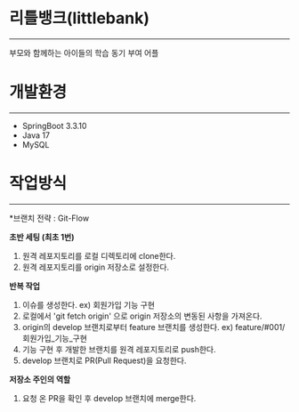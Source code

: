 # 리틀뱅크(littlebank)
<hr>
부모와 함께하는 아이들의 학습 동기 부여 어플

# 개발환경
<hr>

- SpringBoot 3.3.10
- Java 17
- MySQL

# 작업방식
<hr>
*브랜치 전략 : Git-Flow

**초반 세팅 (최초 1번)**

1. 원격 레포지토리를 로컬 디렉토리에 clone한다.
2. 원격 레포지토리를 origin 저장소로 설정한다.

**반복 작업**

1. 이슈를 생성한다. ex) 회원가입 기능 구현
2. 로컬에서 'git fetch origin' 으로 origin 저장소의 변동된 사항을 가져온다.
3. origin의 develop 브랜치로부터 feature 브랜치를 생성한다. ex) feature/#001/회원가입_기능_구현
4. 기능 구현 후 개발한 브랜치를 원격 레포지토리로 push한다.
5. develop 브랜치로 PR(Pull Request)을 요청한다.

**저장소 주인의 역할**

1. 요청 온 PR을 확인 후 develop 브랜치에 merge한다.
